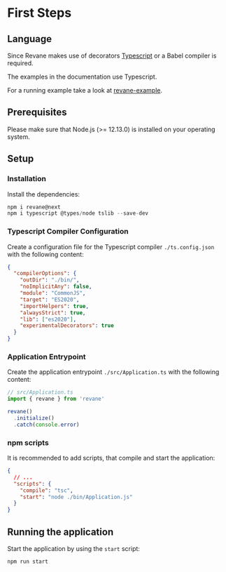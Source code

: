 # First Steps

## Language

Since Revane makes use of decorators [Typescript](https://www.typescriptlang.org/) or a Babel compiler is required.

The examples in the documentation use Typescript.

For a running example take a look at [revane-example](https://github.com/SerayaEryn/revane-example).

## Prerequisites

Please make sure that Node.js (>= 12.13.0) is installed on your operating
system.

## Setup

### Installation

Install the dependencies:
```ts
npm i revane@next
npm i typescript @types/node tslib --save-dev
```

### Typescript Compiler Configuration

Create a configuration file for the Typescript compiler `./ts.config.json` with the following content:

```json
{
  "compilerOptions": {
    "outDir": "./bin/",
    "noImplicitAny": false,
    "module": "CommonJS",
    "target": "ES2020",
    "importHelpers": true,
    "alwaysStrict": true,
    "lib": ["es2020"],
    "experimentalDecorators": true
  }
}
```

### Application Entrypoint

Create the application entrypoint `./src/Application.ts` with the following content:

```ts
// src/Application.ts
import { revane } from 'revane'

revane()
  .initialize()
  .catch(console.error)
```

### npm scripts

It is recommended to add scripts, that compile and start the application:

```json
{
  // ...
  "scripts": {
    "compile": "tsc",
    "start": "node ./bin/Application.js"
  }
}
```

## Running the application

Start the application by using the `start` script:

```shell
npm run start
```
